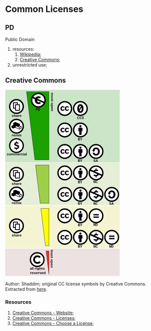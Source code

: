 # Common Licenses

## PD

Public Domain

1. resources:
    1. [Wikipedia](https://en.wikipedia.org/wiki/Public_domain);
    2. [Creative Commons](https://creativecommons.org/share-your-work/public-domain/pdm/);
2. unrestricted use;

## Creative Commons

![CC License Spectrum](./figures/creative_commons_license_spectrum.png)

Author: Shaddim; original CC license symbols by Creative Commons. Extracted from [here](https://creativecommons.org/share-your-work/public-domain/freeworks).

### Resources

1. [Creative Commons - Website](https://creativecommons.org/);
2. [Creative Commons - Licenses](https://creativecommons.org/about/cclicenses/);
3. [Creative Commons - Choose a License](https://creativecommons.org/choose/);
